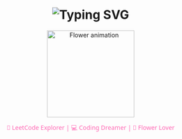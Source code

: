 <h1 align="center">
  <img src="https://readme-typing-svg.demolab.com?font=Pacifico&size=30&duration=3000&pause=1000&color=FF69B4&center=true&vCenter=true&width=435&lines=Hi+there+👋;I'm+Soumyajit+Bonik+🌸;Welcome+to+my+coding+garden+🌷" alt="Typing SVG" />
</h1>

<p align="center">
  <img src="https://media.giphy.com/media/xT0BKiaM2VGJ4116xy/giphy.gif" width="200" alt="Flower animation" />
</p>

<p align="center" style="color:#FF69B4; font-family:'Segoe UI', Tahoma, Geneva, Verdana, sans-serif;">
  🌼 LeetCode Explorer | 💻 Coding Dreamer | 💖 Flower Lover
</p>
